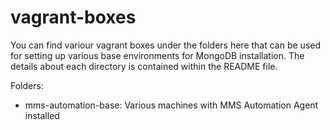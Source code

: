 vagrant-boxes
================

You can find variour vagrant boxes under the folders here that can be used for setting up various base environments for MongoDB installation. 
The details about each directory is contained within the README file.

Folders:
- mms-automation-base: Various machines with MMS Automation Agent installed
